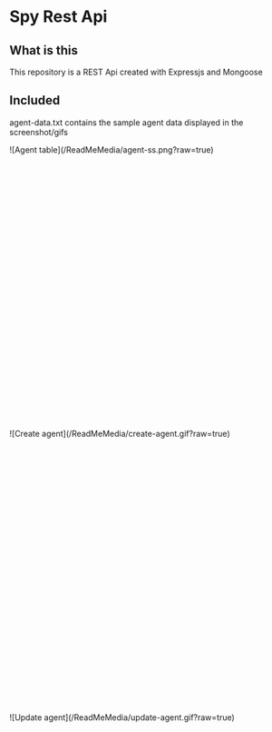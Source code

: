 
# Spy Rest Api

## What is this

This repository is a REST Api created with Expressjs and Mongoose

## Included

agent-data.txt contains the sample agent data displayed in the screenshot/gifs

<div style = "width:500px; height:500px;">
![Agent table](/ReadMeMedia/agent-ss.png?raw=true)
</div>
<div style = "width:500px; height:500px;">
![Create agent](/ReadMeMedia/create-agent.gif?raw=true)
</div>
<div style = "width:500px; height:500px;">
![Update agent](/ReadMeMedia/update-agent.gif?raw=true)
</div>
